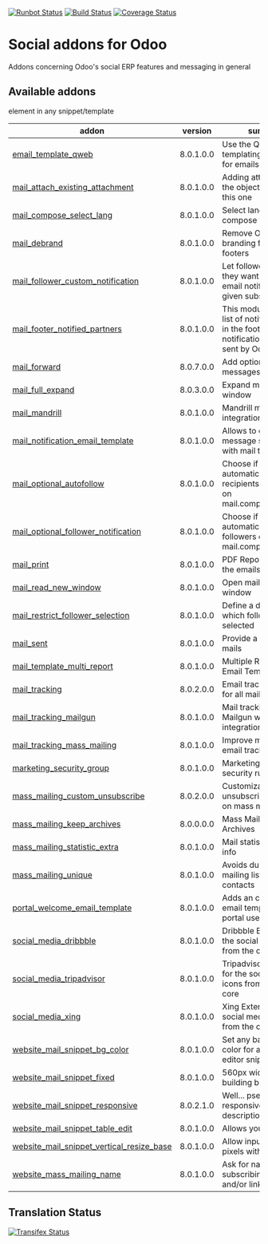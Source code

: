 [![Runbot Status](https://runbot.odoo-community.org/runbot/badge/flat/205/8.0.svg)](https://runbot.odoo-community.org/runbot/repo/github-com-oca-social-205)
[![Build Status](https://travis-ci.org/OCA/social.svg?branch=8.0)](https://travis-ci.org/OCA/social)
[![Coverage Status](https://coveralls.io/repos/OCA/social/badge.svg?branch=8.0)](https://coveralls.io/r/OCA/social?branch=8.0)

Social addons for Odoo
======================

Addons concerning Odoo's social ERP features and messaging in general

[//]: # (addons)
Available addons
----------------
addon | version | summary
--- | --- | ---
[email_template_qweb](email_template_qweb/) | 8.0.1.0.0 | Use the QWeb templating mechanism for emails
[mail_attach_existing_attachment](mail_attach_existing_attachment/) | 8.0.1.0.0 | Adding attachment on the object by sending this one
[mail_compose_select_lang](mail_compose_select_lang/) | 8.0.1.0.0 | Select language in mail compose window
[mail_debrand](mail_debrand/) | 8.0.1.0.0 | Remove Odoo branding from email footers
[mail_follower_custom_notification](mail_follower_custom_notification/) | 8.0.1.0.0 | Let followers choose if they want to receive email notifications for a given subscription
[mail_footer_notified_partners](mail_footer_notified_partners/) | 8.0.1.0.0 | This module adds the list of notified partners in the footer of notification e-mails sent by Odoo.
[mail_forward](mail_forward/) | 8.0.7.0.0 | Add option to forward messages
[mail_full_expand](mail_full_expand/) | 8.0.3.0.0 | Expand mail in a big window
[mail_mandrill](mail_mandrill/) | 8.0.1.0.0 | Mandrill mail events integration
[mail_notification_email_template](mail_notification_email_template/) | 8.0.1.0.0 | Allows to configure message subtypes with mail templates
[mail_optional_autofollow](mail_optional_autofollow/) | 8.0.1.0.0 | Choose if you want to automatically add new recipients as followers on mail.compose.message
[mail_optional_follower_notification](mail_optional_follower_notification/) | 8.0.1.0.0 | Choose if you want to automatically notify followers on mail.compose.message
[mail_print](mail_print/) | 8.0.1.0.0 | PDF Reports to print the emails
[mail_read_new_window](mail_read_new_window/) | 8.0.1.0.0 | Open mail in new window
[mail_restrict_follower_selection](mail_restrict_follower_selection/) | 8.0.1.0.0 | Define a domain from which followers can be selected
[mail_sent](mail_sent/) | 8.0.1.0.0 | Provide a view of sent mails
[mail_template_multi_report](mail_template_multi_report/) | 8.0.1.0.0 | Multiple Reports in Email Templates
[mail_tracking](mail_tracking/) | 8.0.2.0.0 | Email tracking system for all mails sent
[mail_tracking_mailgun](mail_tracking_mailgun/) | 8.0.1.0.0 | Mail tracking and Mailgun webhooks integration
[mail_tracking_mass_mailing](mail_tracking_mass_mailing/) | 8.0.1.0.0 | Improve mass mailing email tracking
[marketing_security_group](marketing_security_group/) | 8.0.1.0.0 | Marketing extra security rules
[mass_mailing_custom_unsubscribe](mass_mailing_custom_unsubscribe/) | 8.0.2.0.0 | Customizable unsubscription process on mass mailing emails
[mass_mailing_keep_archives](mass_mailing_keep_archives/) | 8.0.0.0.0 | Mass Mailing Keep Archives
[mass_mailing_statistic_extra](mass_mailing_statistic_extra/) | 8.0.1.0.0 | Mail statistics extra info
[mass_mailing_unique](mass_mailing_unique/) | 8.0.1.0.0 | Avoids duplicate mailing lists and contacts
[portal_welcome_email_template](portal_welcome_email_template/) | 8.0.1.0.0 | Adds an customizable email template for portal user invitation
[social_media_dribbble](social_media_dribbble/) | 8.0.1.0.0 | Dribbble Extension for the social media icons from the odoo core
[social_media_tripadvisor](social_media_tripadvisor/) | 8.0.1.0.0 | Tripadvisor Extension for the social media icons from the odoo core
[social_media_xing](social_media_xing/) | 8.0.1.0.0 | Xing Extension for the social media icons from the odoo core
[website_mail_snippet_bg_color](website_mail_snippet_bg_color/) | 8.0.1.0.0 | Set any background color for any mail editor snippet
[website_mail_snippet_fixed](website_mail_snippet_fixed/) | 8.0.1.0.0 | 560px width extra building blocks
[website_mail_snippet_responsive](website_mail_snippet_responsive/) | 8.0.2.1.0 | Well... pseudo-responsive (see description)
[website_mail_snippet_table_edit](website_mail_snippet_table_edit/) | 8.0.1.0.0 | Allows you to edit any <tr> element in any snippet/template
[website_mail_snippet_vertical_resize_base](website_mail_snippet_vertical_resize_base/) | 8.0.1.0.0 | Allow input of height in pixels with just a class
[website_mass_mailing_name](website_mass_mailing_name/) | 8.0.1.0.0 | Ask for name when subscribing, and create and/or link partner

[//]: # (end addons)

Translation Status
------------------
[![Transifex Status](https://www.transifex.com/projects/p/OCA-social-8-0/chart/image_png)](https://www.transifex.com/projects/p/OCA-social-8-0)
